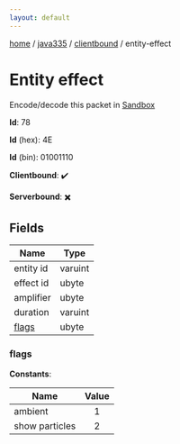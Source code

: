 ```yaml
---
layout: default
---
```


[home](/)  /  [java335](/protocol/java335)  /  [clientbound](/protocol/java335/clientbound)  /  entity-effect

# Entity effect

Encode/decode this packet in [Sandbox](../../../sandbox/java335#Clientbound.EntityEffect)

**Id**: 78

**Id** (hex): 4E

**Id** (bin): 01001110

**Clientbound**: ✔️

**Serverbound**: ✖️

## Fields

Name | Type
---|---
entity id | varuint
effect id | ubyte
amplifier | ubyte
duration | varuint
[flags](#flags) | ubyte

### flags

**Constants**:

Name | Value
---|:---:
ambient | 1
show particles | 2
